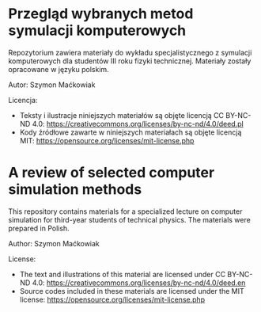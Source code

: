 # Przegląd wybranych metod symulacji komputerowych
Repozytorium zawiera materiały do wykładu specjalistycznego z symulacji komputerowych dla studentów III roku fizyki technicznej. Materiały zostały opracowane w języku polskim.

Autor: Szymon Maćkowiak

Licencja:

- Teksty i ilustracje niniejszych materiałów są objęte licencją CC BY-NC-ND 4.0: https://creativecommons.org/licenses/by-nc-nd/4.0/deed.pl
- Kody źródłowe zawarte w niniejszych materiałach są objęte licencją MIT: https://opensource.org/licenses/mit-license.php

# A review of selected computer simulation methods
This repository contains materials for a specialized lecture on computer simulation for third-year students of technical physics. The materials were prepared in Polish. 

Author: Szymon Maćkowiak

License:

- The text and illustrations of this material are licensed under CC BY-NC-ND 4.0: https://creativecommons.org/licenses/by-nc-nd/4.0/deed.en
- Source codes included in these materials are licensed under the MIT license: https://opensource.org/licenses/mit-license.php
